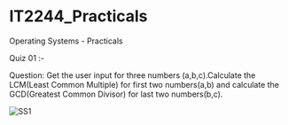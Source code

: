 # IT2244_Practicals
Operating Systems - Practicals

Quiz 01 :-

Question: Get the user input for three numbers (a,b,c).Calculate the LCM(Least Common Multiple) for first two numbers(a,b) and calculate the GCD(Greatest Common Divisor) for last two numbers(b,c).



![SS1](https://github.com/user-attachments/assets/2fc7c3a7-e05e-4da4-94c2-aae32e3fd91f)

